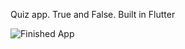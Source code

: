 Quiz app. True and False.
Built in Flutter


![Finished App](https://github.com/londonappbrewery/Images/blob/master/quizzler-demo.gif)

